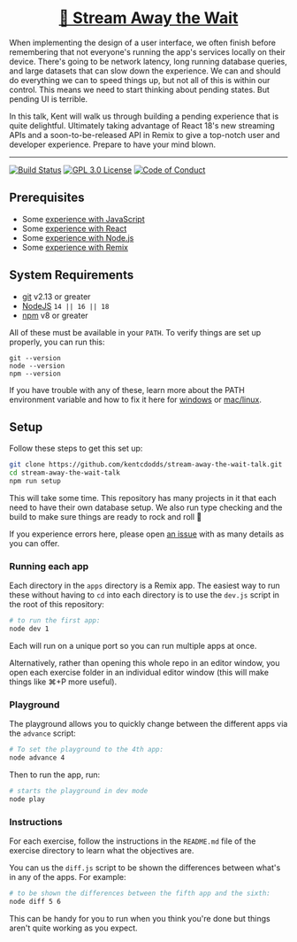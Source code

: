 <div>
<h1 align="center"><a href="https://www.react-next.com/events/stream-away-the-wait-talk">🌊 Stream Away the Wait</a></h1>
<p>
When implementing the design of a user interface, we often finish before
remembering that not everyone's running the app's services locally on their
device. There's going to be network latency, long running database queries,
and large datasets that can slow down the experience. We can and should do
everything we can to speed things up, but not all of this is within our
control. This means we need to start thinking about pending states. But
pending UI is terrible.
</p>
<p>
In this talk, Kent will walk us through building a pending experience that
is quite delightful. Ultimately taking advantage of React 18's new streaming
APIs and a soon-to-be-released API in Remix to give a top-notch user and
developer experience. Prepare to have your mind blown.
</p>
</div>

<hr />

<!-- prettier-ignore-start -->
[![Build Status][build-badge]][build]
[![GPL 3.0 License][license-badge]][license]
[![Code of Conduct][coc-badge]][coc]
<!-- prettier-ignore-end -->

## Prerequisites

- Some
  [experience with JavaScript](https://kentcdodds.com/blog/javascript-to-know-for-react)
- Some [experience with React](https://kcd.im/beginner-react)
- Some [experience with Node.js](https://nodejs.dev/learn)
- Some [experience with Remix](https://remix.run/docs/en/v1/tutorials/blog)

## System Requirements

- [git][git] v2.13 or greater
- [NodeJS][node] `14 || 16 || 18`
- [npm][npm] v8 or greater

All of these must be available in your `PATH`. To verify things are set up
properly, you can run this:

```shell
git --version
node --version
npm --version
```

If you have trouble with any of these, learn more about the PATH environment
variable and how to fix it here for [windows][win-path] or
[mac/linux][mac-path].

## Setup

Follow these steps to get this set up:

```sh
git clone https://github.com/kentcdodds/stream-away-the-wait-talk.git
cd stream-away-the-wait-talk
npm run setup
```

This will take some time. This repository has many projects in it that each need
to have their own database setup. We also run type checking and the build to
make sure things are ready to rock and roll 🤘

If you experience errors here, please open [an issue][issue] with as many
details as you can offer.

### Running each app

Each directory in the `apps` directory is a Remix app. The easiest way to run
these without having to `cd` into each directory is to use the `dev.js` script
in the root of this repository:

```sh
# to run the first app:
node dev 1
```

Each will run on a unique port so you can run multiple apps at once.

Alternatively, rather than opening this whole repo in an editor window, you open
each exercise folder in an individual editor window (this will make things like
⌘+P more useful).

### Playground

The playground allows you to quickly change between the different apps via the
`advance` script:

```sh
# To set the playground to the 4th app:
node advance 4
```

Then to run the app, run:

```sh
# starts the playground in dev mode
node play
```

### Instructions

For each exercise, follow the instructions in the `README.md` file of the
exercise directory to learn what the objectives are.

You can us the `diff.js` script to be shown the differences between what's in
any of the apps. For example:

```sh
# to be shown the differences between the fifth app and the sixth:
node diff 5 6
```

This can be handy for you to run when you think you're done but things aren't
quite working as you expect.

<!-- prettier-ignore-start -->
[npm]: https://www.npmjs.com/
[node]: https://nodejs.org
[git]: https://git-scm.com/
[build-badge]: https://img.shields.io/github/workflow/status/kentcdodds/stream-away-the-wait-talk/%E2%9C%85%20Validate/main?logo=github&style=flat-square
[build]: https://github.com/kentcdodds/stream-away-the-wait-talk/actions?query=workflow%3Avalidate
[license-badge]: https://img.shields.io/badge/license-GPL%203.0%20License-blue.svg?style=flat-square
[license]: https://github.com/kentcdodds/stream-away-the-wait-talk/blob/main/LICENSE
[coc-badge]: https://img.shields.io/badge/code%20of-conduct-ff69b4.svg?style=flat-square
[coc]: https://kentcdodds.com/conduct
[win-path]: https://www.howtogeek.com/118594/how-to-edit-your-system-path-for-easy-command-line-access/
[mac-path]: http://stackoverflow.com/a/24322978/971592
[issue]: https://github.com/kentcdodds/stream-away-the-wait-talk/issues/new
<!-- prettier-ignore-end -->
